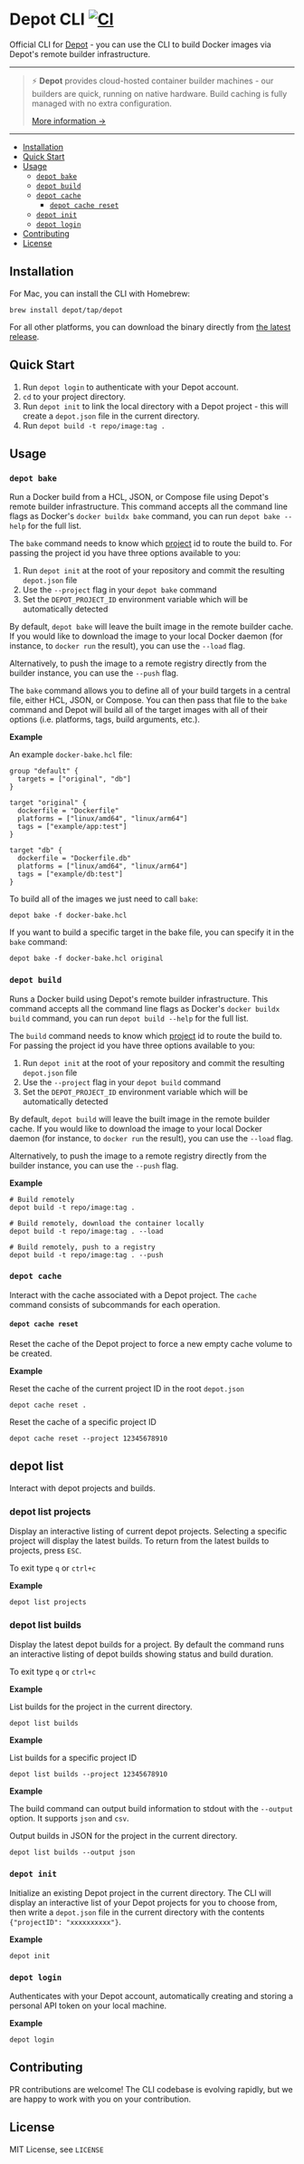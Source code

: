 # Depot CLI [![CI](https://github.com/depot/cli/actions/workflows/ci.yml/badge.svg)](https://github.com/depot/cli/actions/workflows/ci.yml)

Official CLI for [Depot](https://depot.dev) - you can use the CLI to build Docker images via Depot's remote builder infrastructure.

---

> ⚡ **Depot** provides cloud-hosted container builder machines - our builders are quick, running on native hardware. Build caching is fully managed with no extra configuration.
>
> [More information →](https://depot.dev)

---

- [Installation](#installation)
- [Quick Start](#quick-start)
- [Usage](#usage)
  - [`depot bake`](#depot-bake)
  - [`depot build`](#depot-build)
  - [`depot cache`](#depot-cache)
    - [`depot cache reset`](#depot-cache-reset)
  - [`depot init`](#depot-init)
  - [`depot login`](#depot-login)
- [Contributing](#contributing)
- [License](#license)

## Installation

For Mac, you can install the CLI with Homebrew:

```
brew install depot/tap/depot
```

For all other platforms, you can download the binary directly from [the latest release](https://github.com/depot/cli/releases).

## Quick Start

1. Run `depot login` to authenticate with your Depot account.
2. `cd` to your project directory.
3. Run `depot init` to link the local directory with a Depot project - this will create a `depot.json` file in the current directory.
4. Run `depot build -t repo/image:tag .`

## Usage

### `depot bake`

Run a Docker build from a HCL, JSON, or Compose file using Depot's remote builder infrastructure. This command accepts all the command line flags as Docker's `docker buildx bake` command, you can run `depot bake --help` for the full list.

The `bake` command needs to know which [project](https://depot.dev/docs/core-concepts#projects) id to route the build to. For passing the project id you have three options available to you:

1. Run `depot init` at the root of your repository and commit the resulting `depot.json` file
2. Use the `--project` flag in your `depot bake` command
3. Set the `DEPOT_PROJECT_ID` environment variable which will be automatically detected

By default, `depot bake` will leave the built image in the remote builder cache. If you would like to download the image to your local Docker daemon (for instance, to `docker run` the result), you can use the `--load` flag.

Alternatively, to push the image to a remote registry directly from the builder instance, you can use the `--push` flag.

The `bake` command allows you to define all of your build targets in a central file, either HCL, JSON, or Compose. You can then pass that file to the `bake` command and Depot will build all of the target images with all of their options (i.e. platforms, tags, build arguments, etc.).

**Example**

An example `docker-bake.hcl` file:
```hcl
group "default" {
  targets = ["original", "db"]
}

target "original" {
  dockerfile = "Dockerfile"
  platforms = ["linux/amd64", "linux/arm64"]
  tags = ["example/app:test"]
}

target "db" {
  dockerfile = "Dockerfile.db"
  platforms = ["linux/amd64", "linux/arm64"]
  tags = ["example/db:test"]
}
```

To build all of the images we just need to call `bake`:

```shell
depot bake -f docker-bake.hcl
```

If you want to build a specific target in the bake file, you can specify it in the `bake` command:

```shell
depot bake -f docker-bake.hcl original
```

### `depot build`

Runs a Docker build using Depot's remote builder infrastructure. This command accepts all the command line flags as Docker's `docker buildx build` command, you can run `depot build --help` for the full list.

The `build` command needs to know which [project](https://depot.dev/docs/core-concepts#projects) id to route the build to. For passing the project id you have three options available to you:

1. Run `depot init` at the root of your repository and commit the resulting `depot.json` file
2. Use the `--project` flag in your `depot build` command
3. Set the `DEPOT_PROJECT_ID` environment variable which will be automatically detected

By default, `depot build` will leave the built image in the remote builder cache. If you would like to download the image to your local Docker daemon (for instance, to `docker run` the result), you can use the `--load` flag.

Alternatively, to push the image to a remote registry directly from the builder instance, you can use the `--push` flag.

**Example**

```shell
# Build remotely
depot build -t repo/image:tag .
```

```shell
# Build remotely, download the container locally
depot build -t repo/image:tag . --load
```

```shell
# Build remotely, push to a registry
depot build -t repo/image:tag . --push
```

### `depot cache`

Interact with the cache associated with a Depot project. The `cache` command consists of subcommands for each operation.

#### `depot cache reset`

Reset the cache of the Depot project to force a new empty cache volume to be created.

**Example**

Reset the cache of the current project ID in the root `depot.json`

```shell
depot cache reset .
```

Reset the cache of a specific project ID

```shell
depot cache reset --project 12345678910
```

## depot list
Interact with depot projects and builds.

### depot list projects

Display an interactive listing of current depot projects.
Selecting a specific project will display the latest builds.
To return from the latest builds to projects, press `ESC`.

To exit type `q` or `ctrl+c`

**Example**

```shell
depot list projects
```

### depot list builds

Display the latest depot builds for a project.
By default the command runs an interactive listing of depot builds showing status and build duration.

To exit type `q` or `ctrl+c`

**Example**

List builds for the project in the current directory.

```shell
depot list builds
```

**Example**

List builds for a specific project ID

```shell
depot list builds --project 12345678910
```

**Example**

The build command can output build information to stdout with the `--output` option.
It supports `json` and `csv`.

Output builds in JSON for the project in the current directory.

```shell
depot list builds --output json
```


### `depot init`

Initialize an existing Depot project in the current directory. The CLI will display an interactive list of your Depot projects for you to choose from, then write a `depot.json` file in the current directory with the contents `{"projectID": "xxxxxxxxxx"}`.

**Example**

```
depot init
```

### `depot login`

Authenticates with your Depot account, automatically creating and storing a personal API token on your local machine.

**Example**

```shell
depot login
```

## Contributing

PR contributions are welcome! The CLI codebase is evolving rapidly, but we are happy to work with you on your contribution.

## License

MIT License, see `LICENSE`
